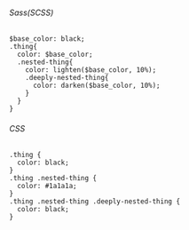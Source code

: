 ###### Sass(SCSS)
    $base_color: black;
    .thing{
      color: $base_color;
      .nested-thing{
        color: lighten($base_color, 10%);
        .deeply-nested-thing{
          color: darken($base_color, 10%);
        }
      }
    }

###### CSS
    .thing {
      color: black;
    }
    .thing .nested-thing {
      color: #1a1a1a;
    }
    .thing .nested-thing .deeply-nested-thing {
      color: black;
    }
